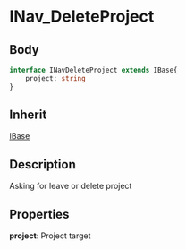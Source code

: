 # INav_DeleteProject

## Body
```typescript
interface INavDeleteProject extends IBase{
    project: string
}
```

## Inherit

[IBase](./../../base/IBase.md)

## Description

Asking for leave or delete project

## Properties

**project**: Project target